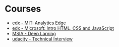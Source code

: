 # Courses

* [edx - MIT: Analytics Edge](edX_analytics_edge)
* [edx - Microsoft: Intro HTML, CSS and JavaScript](edX_intro_HTML_CSS_JavaScript)
* [MSIA - Deep Larning](msia_deep_learning)
* [udacity - Technical Interview](udacity_technical_interview)